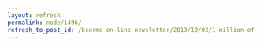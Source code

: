 ```yaml
---
layout: refresh
permalink: node/1496/
refresh_to_post_id: /bcorma on-line newsletter/2013/10/02/1-million-of-insurance-and-support-the-trails-for-a-great-deal-2014-bcorma-platinum-insured-trail-pass-now-available
---
```

